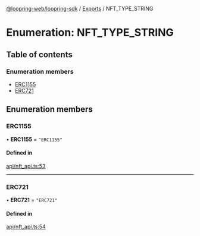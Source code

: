 [@loopring-web/loopring-sdk](../README.md) / [Exports](../modules.md) / NFT\_TYPE\_STRING

# Enumeration: NFT\_TYPE\_STRING

## Table of contents

### Enumeration members

- [ERC1155](NFT_TYPE_STRING.md#erc1155)
- [ERC721](NFT_TYPE_STRING.md#erc721)

## Enumeration members

### ERC1155

• **ERC1155** = `"ERC1155"`

#### Defined in

[api/nft_api.ts:53](https://github.com/Loopring/loopring_sdk/blob/81e0b16/src/api/nft_api.ts#L53)

___

### ERC721

• **ERC721** = `"ERC721"`

#### Defined in

[api/nft_api.ts:54](https://github.com/Loopring/loopring_sdk/blob/81e0b16/src/api/nft_api.ts#L54)
